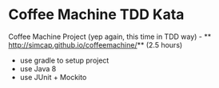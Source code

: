 # Coffee Machine TDD Kata

Coffee Machine Project (yep again, this time in TDD way) - ** http://simcap.github.io/coffeemachine/** (2.5 hours)
* use gradle to setup project
* use Java 8
* use JUnit + Mockito
